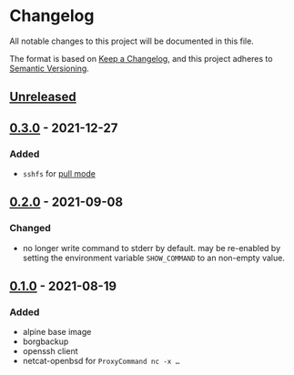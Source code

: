 # Changelog
All notable changes to this project will be documented in this file.

The format is based on [Keep a Changelog](https://keepachangelog.com/en/1.0.0/),
and this project adheres to [Semantic Versioning](https://semver.org/spec/v2.0.0.html).

## [Unreleased]

## [0.3.0] - 2021-12-27
### Added
- `sshfs` for [pull mode](https://borgbackup.readthedocs.io/en/stable/deployment/pull-backup.html)

## [0.2.0] - 2021-09-08
### Changed
- no longer write command to stderr by default.
  may be re-enabled by setting the environment variable `SHOW_COMMAND`
  to an non-empty value.

## [0.1.0] - 2021-08-19
### Added
- alpine base image
- borgbackup
- openssh client
- netcat-openbsd for `ProxyCommand nc -x …`

[Unreleased]: https://git.hammerle.me/fphammerle/docker-borgbackup-client/compare/v0.3.0...HEAD
[0.3.0]: https://git.hammerle.me/fphammerle/docker-borgbackup-client/compare/v0.2.0...v0.3.0
[0.2.0]: https://git.hammerle.me/fphammerle/docker-borgbackup-client/compare/v0.1.0...v0.2.0
[0.1.0]: https://git.hammerle.me/fphammerle/docker-borgbackup-client/src/v0.1.0
